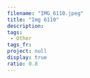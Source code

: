 ```yaml
---
filename: "IMG_6110.jpeg"
title: "Img 6110"
description:
tags:
 - Other
tags_fr:
project: null
display: true
ratio: 0.8
---
```


